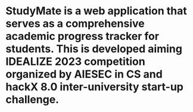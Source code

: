 # StudyMate is a web application that serves as a comprehensive academic progress tracker for students.                                                                                                             This is developed aiming IDEALIZE 2023 competition organized by AIESEC in CS and hackX 8.0 inter-university start-up challenge.
